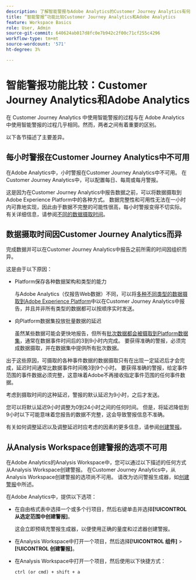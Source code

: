 ```yaml
---
description: 了解智能警报与Adobe Analytics的Customer Journey Analytics有何不同
title: “智能警报”功能比较Customer Journey Analytics和Adobe Analytics
feature: Workspace Basics
role: User, Admin
source-git-commit: 640624ab017d8fc0e7b942c2f00c71cf255c4296
workflow-type: tm+mt
source-wordcount: '571'
ht-degree: 3%

---
```


# 智能警报功能比较：Customer Journey Analytics和Adobe Analytics

在 Customer Journey Analytics 中使用智能警报的过程与在 Adobe Analytics 中使用智能警报的过程几乎相同。然而，两者之间有着重要的区别。

以下各节描述了主要差异。

## 每小时警报在Customer Journey Analytics中不可用

在Adobe Analytics中，小时警报在Customer Journey Analytics中不可用。 在Customer Journey Analytics中，可以配置每日、每周或每月警报。

这是因为在Customer Journey Analytics中报告数据之前，可以将数据摄取到Adobe Experience Platform中的各种方式。 数据完整性和可用性无法在一小时内可靠地实现，因此由于数据不完整的可能性很高，每小时警报变得不切实际。 有关详细信息，请参阅[不同的数据摄取时间](#data-ingestion-times-vary-in-customer-journey-analytics)。

## 数据摄取时间因Customer Journey Analytics而异

完成数据并可以在Customer Journey Analytics中报告之前所需的时间因组织而异。

这是由于以下原因：

* Platform保存各种数据架构和类型的能力

  与Adobe Analytics（仅报告Web数据）不同，可以将[多种不同类型的数据摄取到Adobe Experience Platform](/help/data-ingestion/data-ingestion.md)中以在Customer Journey Analytics中报告，并且并非所有类型的数据都可以按顺序实时发送。

* 向Platform数据集投放批量数据的延迟

  虽然某些数据可能会更快地报告，但所有[批次数据都会被摄取到Platform数据集](/help/data-ingestion/data-ingestion.md#ingest-and-use-batch-data.)，通常在数据事件时间后的3到9小时内完成。 要获得准确的警报，必须完成数据摄取，并在数据集中提供所有批次数据。<!--3 to 9 hours is a sweet spot, what we are suggesting.  -->

出于这些原因，可摄取的各种事件数据的数据摄取只有在出现一定延迟后才会完成，延迟时间通常比数据事件时间晚3到9个小时。 要获得准确的警报，给定事件范围的事件数据必须完整，这意味着Adobe不再接收指定事件范围的任何事件数据。

考虑到摄取时间的这种延迟，警报的默认延迟为9小时，之后才发送。

您可以将默认延迟9小时调整为0到24小时之间的任何时间。 但是，将延迟降低到9小时以下可能意味着您报告的数据不完整，这会导致警报信息不准确。

有关如何调整延迟以及调整延迟时应考虑的因素的更多信息，请参阅[创建警报](/help/components/c-intelligent-alerts/alert-builder.md)。

<!-- Starting with "However," the rest of this information should probably go into the actual documentation where we document the option to adjust the delay. -->

## 从Analysis Workspace创建警报的选项不可用

在Adobe Analytics的Analysis Workspace中，您可以通过以下描述的任何方式从Analysis Workspace创建警报。 在Customer Journey Analytics中，从Analysis Workspace创建警报的选项尚不可用。 请改为访问警报生成器，如[创建警报](/help/components/c-intelligent-alerts/alert-builder.md)中所述。

在Adobe Analytics中，提供以下选项：

* 在自由格式表中选择一个或多个行项目，然后右键单击并选择&#x200B;**[!UICONTROL 从选定范围中创建警报]**。

  这会立即预填充警报生成器，以便使用正确的量度和过滤器创建警报。

* 在Analysis Workspace中打开一个项目，然后选择&#x200B;**[!UICONTROL 组件]** > **[!UICONTROL 创建警报]**。

* 在Analysis Workspace中打开一个项目，然后使用以下快捷方式：

  `ctrl (or cmd) + shift + a`






